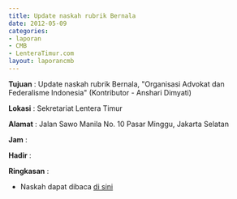```yaml
---
title: Update naskah rubrik Bernala
date: 2012-05-09
categories:
- laporan
- CMB
- LenteraTimur.com
layout: laporancmb
---
```


**Tujuan** : Update naskah rubrik Bernala, "Organisasi Advokat dan Federalisme Indonesia" (Kontributor - Anshari Dimyati) 

**Lokasi** : Sekretariat Lentera Timur 

**Alamat** : Jalan Sawo Manila No. 10 Pasar Minggu, Jakarta Selatan

**Jam** : 

**Hadir** :  


**Ringkasan** : 
* Naskah dapat dibaca [di sini](http://www.lenteratimur.com/2012/05/organisasi-advokat-dan-federalisme-indonesia/)
